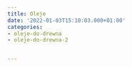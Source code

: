 ```yaml
---
title: Oleje
date: '2022-01-03T15:10:03.000+01:00'
categories:
- oleje-do-drewna
- oleje-do-drewna-2


---
```

